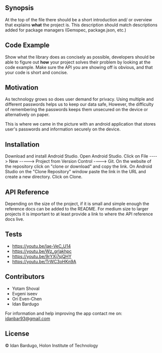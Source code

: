 ## Synopsis

At the top of the file there should be a short introduction and/ or overview that explains **what** the project is. This description should match descriptions added for package managers (Gemspec, package.json, etc.)

## Code Example

Show what the library does as concisely as possible, developers should be able to figure out **how** your project solves their problem by looking at the code example. Make sure the API you are showing off is obvious, and that your code is short and concise.

## Motivation

As technology grows so does user demand for privacy. 
Using multiple and different passwords helps us to keep our data safe, However,
the difficulty of remembering the passwords keeps them unsecured on the device or alternatively on paper.

This is where we came in the picture with an android application that stores user's passwords and information securely on the device.

## Installation

Download and install Android Studio.
Open Android Studio.
Click on File ----> New -----> Project from Version Control ----> Git.
On the website of the repository click on "clone or download" and copy the link.
On Android Studio on the "Clone Repository" window paste the link in the URL and create a new directory.
Click on Clone.

## API Reference

Depending on the size of the project, if it is small and simple enough the reference docs can be added to the README. For medium size to larger projects it is important to at least provide a link to where the API reference docs live.

## Tests

- https://youtu.be/lae-VeC_U14
- https://youtu.be/Wz_grlakhpc
- https://youtu.be/9rYXj7sjQHY
- https://youtu.be/TrWC3oHKn9A

## Contributors

- Yotam Shoval
- Evgeni iseev
- Ori Even-Chen
- Idan Bardugo

For information and help improving the app contact me on:
idanbar93@gmail.com

## License

© Idan Bardugo, Holon Institute of Technology
